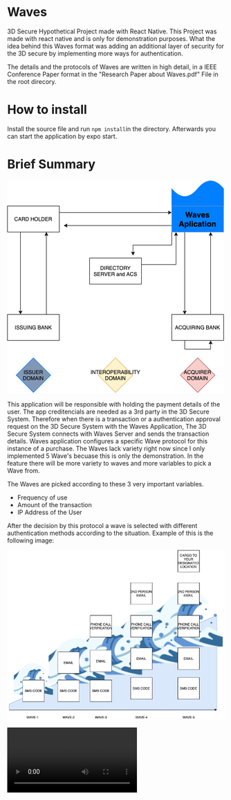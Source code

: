 # Waves
3D Secure Hypothetical Project made with React Native. This Project was made with react native and is only for demonstration purposes. What the idea behind this Waves format was adding an additional layer of security for the 3D secure by implementing more ways for authentication. 

The details and the protocols of Waves are written in high detail, in a IEEE Conference Paper format in the "Research Paper about Waves.pdf" File in the root direcory.

# How to install

Install the source file and run `npm install`in the directory. Afterwards you can start the application by expo start.

# Brief Summary

![Image of FlowChart](https://github.com/semihyonet/Waves/blob/master/Images/3D%20Secure%20FlowChart.png)


This application will be responsible with holding the payment details of the user. The app creditencials are needed as a 3rd party in the 3D Secure System. Therefore when there is a transaction or a authentication approval request on the 3D Secure System with the Waves Application, The 3D Secure System connects with Waves Server and sends the transaction details. Waves application configures a specific Wave protocol for this instance of a purchase. The Waves lack variety right now since I only implemented 5 Wave's becuase this is only the demonstration. In the feature there will be more variety to waves and more variables to pick a Wave from.



The Waves are picked according to these 3 very important variables.
* Frequency of use
* Amount of the transaction
* IP Address of the User

After the decision by this protocol a wave is selected with different authentication methods according to the situation. Example of this is the following image:

![Image of WaveSchema](https://github.com/semihyonet/Waves/blob/master/Images/WAVE%20SCHEMA.png)


![Video of Waves](https://github.com/semihyonet/Waves/blob/master/Videos/Example1.mov)
